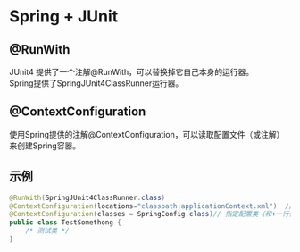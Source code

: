 # Spring + JUnit

## @RunWith
JUnit4 提供了一个注解@RunWith，可以替换掉它自己本身的运行器。  
Spring提供了SpringJUnit4ClassRunner运行器。

## @ContextConfiguration
使用Spring提供的注解@ContextConfiguration，可以读取配置文件（或注解）来创建Spring容器。

## 示例
```java
@RunWith(SpringJUnit4ClassRunner.class)
@ContextConfiguration(locations="classpath:applicationContext.xml")  // 指定配置文件（和⬇️一行代码二选一）
@ContextConfiguration(classes = SpringConfig.class)// 指定配置类（和⬆️一行代码二选一）
public class TestSomethong {
    /* 测试类 */
}
```